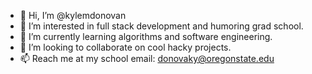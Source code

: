 - 👋 Hi, I’m @kylemdonovan
- 👀 I’m interested in full stack development and humoring grad school.
- 🌱 I’m currently learning algorithms and software engineering.
- 💞️ I’m looking to collaborate on cool hacky projects.
- 📫 Reach me at my school email: donovaky@oregonstate.edu

<!---
kylemdonovan/kylemdonovan is a ✨ special ✨ repository because its `README.md` (this file) appears on your GitHub profile.
You can click the Preview link to take a look at your changes.
--->
